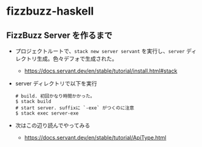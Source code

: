 # fizzbuzz-haskell

## FizzBuzz Server を作るまで
- プロジェクトルートで、`stack new server servant` を実行し、`server` ディレクトリ生成。色々デフォで生成された。
  - https://docs.servant.dev/en/stable/tutorial/install.html#stack

- server ディレクトリで以下を実行
  ```console
  # build. 初回かなり時間かかった。
  $ stack build
  # start server. suffixに `-exe` がつくのに注意
  $ stack exec server-exe
  ```

- 次はこの辺り読んでやってみる
  - https://docs.servant.dev/en/stable/tutorial/ApiType.html